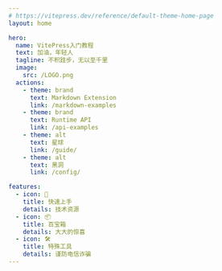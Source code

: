 ```yaml
---
# https://vitepress.dev/reference/default-theme-home-page
layout: home

hero:
  name: VitePress入门教程
  text: 加油，年轻人
  tagline: 不积跬步，无以至千里
  image:
    src: /LOGO.png
  actions:
    - theme: brand
      text: Markdown Extension
      link: /markdown-examples
    - theme: brand
      text: Runtime API
      link: /api-examples
    - theme: alt
      text: 星球
      link: /guide/
    - theme: alt
      text: 黑洞
      link: /config/

features:
  - icon: 🚗
    title: 快速上手
    details: 技术资源
  - icon: 📦
    title: 百宝箱
    details: 大大的惊喜
  - icon: 🛠️
    title: 特殊工具
    details: 谨防电信诈骗
---
```

